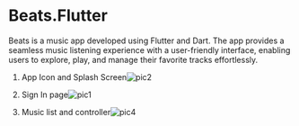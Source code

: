 # Beats.Flutter

Beats is a music app developed using Flutter and Dart. The app provides a seamless music listening experience with a user-friendly interface, enabling users to explore, play, and manage their favorite tracks effortlessly.

1. App Icon and Splash Screen![pic2](https://github.com/user-attachments/assets/757dfcaa-9b50-4874-b040-aa15838edc5f)

2. Sign In page![pic1](https://github.com/user-attachments/assets/a1aa350d-f8a1-4f0e-9039-b74be52faf45)

3. Music list and controller![pic4](https://github.com/user-attachments/assets/f8784310-b29d-426f-afe2-0a2e0b53d380)
